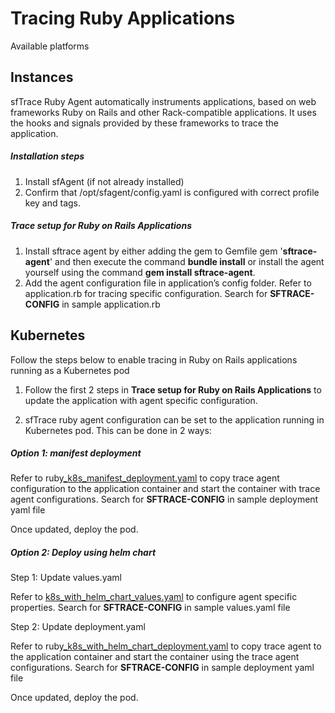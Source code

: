 # Tracing Ruby Applications
Available platforms


## Instances

sfTrace Ruby Agent automatically instruments applications, based on web frameworks Ruby on Rails and other Rack-compatible applications. It uses the hooks and signals provided by these frameworks to trace the application.

##### Installation steps

1. Install sfAgent (if not already installed)
2. Confirm that /opt/sfagent/config.yaml is configured with correct profile key and tags.

##### Trace setup for Ruby on Rails Applications

1. Install sftrace agent by either adding the gem to Gemfile gem '**sftrace-agent**' and then execute the command **bundle install** or install the agent yourself using the command **gem install sftrace-agent**.
2. Add the agent configuration file in application’s config folder. Refer to application.rb for tracing specific configuration. Search for **SFTRACE-CONFIG** in sample application.rb 

## Kubernetes

 Follow the steps below to enable tracing in Ruby on Rails applications running as a Kubernetes pod

1. Follow the first 2 steps in **Trace setup for Ruby on Rails Applications** to update the application with agent specific configuration.

2. sfTrace ruby agent configuration can be set to the application running in Kubernetes pod. This can be done in 2 ways:

##### **Option 1:  manifest deployment**

Refer to ruby[_k8s_manifest_deployment.yaml](https://github.com/snappyflow/website-artefacts/blob/master/sfTracing/nodejs/nodejs_k8s_standalone_deployment.yaml)  to copy trace agent configuration to the application container and start the container with trace agent configurations. Search for **SFTRACE-CONFIG** in sample deployment yaml file

Once updated, deploy the pod.

##### **Option 2: Deploy using helm chart**

Step 1: Update values.yaml

Refer to [k8s_with_helm_chart_values.yaml](https://github.com/snappyflow/website-artefacts/blob/master/sfTracing/nodejs/k8s_with_helm_chart_values.yaml) to configure agent specific properties. Search for **SFTRACE-CONFIG** in sample values.yaml file

Step 2: Update deployment.yaml

Refer to ruby[_k8s_with_helm_chart_deployment.yaml](https://github.com/snappyflow/website-artefacts/blob/master/sfTracing/nodejs/nodejs_k8s_with_helm_chart_deployment.yaml) to copy trace agent to the application container and start the container using the trace agent configurations. Search for **SFTRACE-CONFIG** in sample deployment yaml file

Once updated, deploy the pod.
